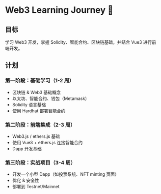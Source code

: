 # Web3 Learning Journey 🚀

## 目标
学习 Web3 开发，掌握 Solidity、智能合约、区块链基础，并结合 Vue3 进行前端开发。

## 计划
### 第一阶段：基础学习（1-2 周）
- 区块链 & Web3 基础概念
- 以太坊、智能合约、钱包（Metamask）
- Solidity 语言基础
- 使用 Hardhat 部署智能合约

### 第二阶段：前端集成（2-3 周）
- Web3.js / ethers.js 基础
- 使用 Vue3 + ethers.js 连接智能合约
- Dapp 开发基础

### 第三阶段：实战项目（3-4 周）
- 开发一个小型 Dapp（如投票系统、NFT minting 页面）
- 优化 & 安全性
- 部署到 Testnet/Mainnet
